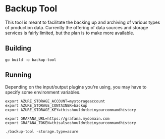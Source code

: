 # Backup Tool
This tool is meant to facilitate the backing up and archiving of various types
of production data. Currently the offering of data sources and storage services
is fairly limited, but the plan is to make more available.

## Building
```
go build -o backup-tool
```

## Running
Depending on the input/output plugins you're using, you may have to specify some
environment variables.
```
export AZURE_STORAGE_ACCOUNT=mystorageaccount
export AZURE_STORAGE_CONTAINER=backup
export AZURE_STORAGE_KEY=thisshouldntbeinyourcommandhistory

export GRAFANA_URL=https://grafana.mydomain.com
export GRAFANA_TOKEN=thisalsoshouldntbeinyourcommandhistory

./backup-tool -storage.type=azure
```
